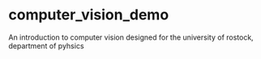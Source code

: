 # computer_vision_demo
An introduction to computer vision designed for the university of rostock, department of pyhsics 
